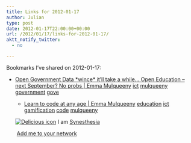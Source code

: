 ```yaml
---
title: Links for 2012-01-17
author: Julian
type: post
date: 2012-01-17T22:00:00+00:00
url: /2012/01/17/links-for-2012-01-17/
aktt_notify_twitter:
  - no

---
```

Bookmarks I&#8217;ve shared on 2012-01-17:

  * [Open Government Data \*wince\* it&rsquo;ll take a while&hellip; Open Education &ndash; next September? No probs | Emma Mulqueeny][1] 
    [ict][2] [mulqueeny][3] [government][4] [gove][5] </li> 
    
      * [Learn to code at any age | Emma Mulqueeny][6] 
        [education][7] [ict][2] [gamification][8] [code][9] [mulqueeny][3] </li> </ul> 
        
        <p class="deliciouslink">
          <a href="https://del.icio.us/synesthesia" title="See all my bookmarks on del.icio.us"><img src="https://www.synesthesia.co.uk/images/deliciousicon.jpg" alt="Delicious icon" /></a>&nbsp;I am <a href="https://del.icio.us/synesthesia" title="See all my bookmarks on del.icio.us">Synesthesia</a>
        </p>
        
        <p class="deliciouslink">
          <a href="https://del.icio.us/network?add=synesthesia" title="Add me to your del.icio.us network"><img src="https://www.synesthesia.co.uk/images/add.gif" alt="" /></a>&nbsp;<a href="https://del.icio.us/network?add=synesthesia" title="Add me to your del.icio.us network">Add me to your network</a>
        </p>

 [1]: https://mulqueeny.wordpress.com/2012/01/12/open-government-data-wince-itll-take-a-while-open-education-next-september-no-probs
 [2]: https://www.delicious.com/synesthesia/ict
 [3]: https://www.delicious.com/synesthesia/mulqueeny
 [4]: https://www.delicious.com/synesthesia/government
 [5]: https://www.delicious.com/synesthesia/gove
 [6]: https://mulqueeny.wordpress.com/2012/01/13/learn-to-code-at-any-age
 [7]: https://www.delicious.com/synesthesia/education
 [8]: https://www.delicious.com/synesthesia/gamification
 [9]: https://www.delicious.com/synesthesia/code